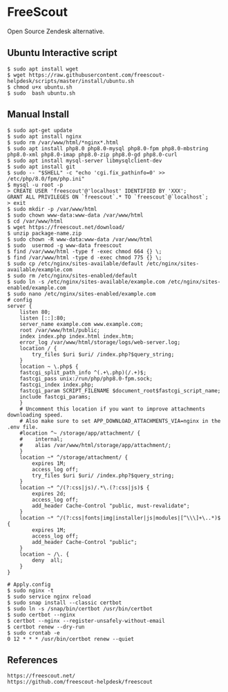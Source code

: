 FreeScout
=====

Open Source Zendesk alternative. 

Ubuntu Interactive script
-------------------------

    $ sudo apt install wget 
    $ wget https://raw.githubusercontent.com/freescout-helpdesk/scripts/master/install/ubuntu.sh 
    $ chmod u+x ubuntu.sh 
    $ sudo  bash ubuntu.sh
   
Manual Install
--------------

    $ sudo apt-get update 
    $ sudo apt install nginx 
    $ sudo rm /var/www/html/*nginx*.html
    $ sudo apt install php8.0 php8.0-mysql php8.0-fpm php8.0-mbstring php8.0-xml php8.0-imap php8.0-zip php8.0-gd php8.0-curl
    $ sudo apt install mysql-server libmysqlclient-dev
    $ sudo apt install git
    $ sudo -- "$SHELL" -c "echo 'cgi.fix_pathinfo=0' >> /etc/php/8.0/fpm/php.ini"
    $ mysql -u root -p
    > CREATE USER 'freescout'@'localhost' IDENTIFIED BY 'XXX';
    GRANT ALL PRIVILEGES ON `freescout`.* TO `freescout`@`localhost`;
    > exit
    $ sudo mkdir -p /var/www/html
    $ sudo chown www-data:www-data /var/www/html
    $ cd /var/www/html
    $ wget https://freescout.net/download/
    $ unzip package-name.zip
    $ sudo chown -R www-data:www-data /var/www/html
    $ sudo  usermod -g www-data freescout
    $ find /var/www/html -type f -exec chmod 664 {} \;    
    $ find /var/www/html -type d -exec chmod 775 {} \;
    $ sudo cp /etc/nginx/sites-available/default /etc/nginx/sites-available/example.com
    $ sudo rm /etc/nginx/sites-enabled/default
    $ sudo ln -s /etc/nginx/sites-available/example.com /etc/nginx/sites-enabled/example.com
    $ sudo nano /etc/nginx/sites-enabled/example.com
    # config
    server {
        listen 80;
        listen [::]:80;
        server_name example.com www.example.com;
        root /var/www/html/public;
        index index.php index.html index.htm;
        error_log /var/www/html/storage/logs/web-server.log;
        location / {
            try_files $uri $uri/ /index.php?$query_string;
        }
        location ~ \.php$ {
	    fastcgi_split_path_info ^(.+\.php)(/.+)$;
	    fastcgi_pass unix:/run/php/php8.0-fpm.sock;
	    fastcgi_index index.php;
	    fastcgi_param SCRIPT_FILENAME $document_root$fastcgi_script_name;
	    include fastcgi_params;
        }
        # Uncomment this location if you want to improve attachments downloading speed.
        # Also make sure to set APP_DOWNLOAD_ATTACHMENTS_VIA=nginx in the .env file.
        #location ^~ /storage/app/attachment/ {
        #    internal;
        #    alias /var/www/html/storage/app/attachment/;
        }
        location ~* ^/storage/attachment/ {
            expires 1M;
            access_log off;
            try_files $uri $uri/ /index.php?$query_string;
        }
        location ~* ^/(?:css|js)/.*\.(?:css|js)$ {
            expires 2d;
            access_log off;
            add_header Cache-Control "public, must-revalidate";
        }
        location ~* ^/(?:css|fonts|img|installer|js|modules|[^\\\]+\..*)$ {
            expires 1M;
            access_log off;
            add_header Cache-Control "public";
        }
        location ~ /\. {
            deny  all;
        }
    }

    # Apply.config
    $ sudo nginx -t
    $ sudo service nginx reload
    $ sudo snap install --classic certbot
    $ sudo ln -s /snap/bin/certbot /usr/bin/certbot
    $ sudo certbot --nginx
    $ certbot --nginx --register-unsafely-without-email
    $ certbot renew --dry-run
    $ sudo crontab -e
    0 12 * * * /usr/bin/certbot renew --quiet


References
----------

    https://freescout.net/
    https://github.com/freescout-helpdesk/freescout
